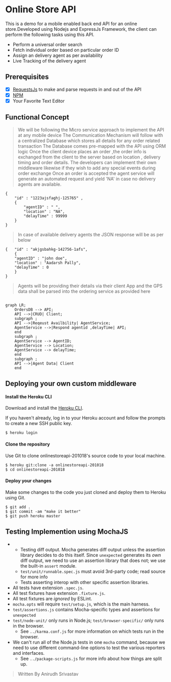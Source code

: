 # Online Store API

This is a demo for a mobile enabled back end API for an online store.Developed using Nodejs and ExpressJs Framework, the client can perform the following tasks using this API.

 - Perform a universal order search
 - Fetch  individual order based on particular order ID
 - Assign an delivery agent as per availability
 - Live Tracking of the delivery agent

## Prerequisites


 - [x] [RequestsJs](https://www.npmjs.com/package/requestsjs) to make and parse requests in and out of the API
 - [x] [NPM](https://www.npmjs.com)
 - [x] Your Favorite Text Editor

## Functional Concept

> We will be following the Micro service approach  to implement the API at any mobile device
> The Communication Mechanism will follow with a centralized Database which stores all details for any order related transaction
> The Database comes pre-mapped with the API  using ORM logic
> Once the client device places an order ,the order info is exchanged from the client to the server based on location , delivery timing and order details.
> The developers can implement their own middleware likewise if they wish to add any special events during order exchange
> Once an order is accepted the agent service will generate an automated request and yield 'NA' in case no delivery agents are available.

    {
    	"id" : "1223ajsfaghj-125765" ,
    	{
    		"agentID" : " ",
    		"location" : "NA",
    		"delayTime" : 99999
    	}
    }

> In case of available delivery agents the JSON response will be as per below

    {	"id" : "akjgsbahkg-142756-1afs",
    	{
    	"agentID" : "john doe",
    	"location" : "Aadarsh Pally",
    	"delayTime" : 0
    	}
    }
> Agents will be providing their details via their client App and the GPS data
> shall be parsed into the ordering service as provided here
```mermaid

graph LR;
    OrdersDB --> API;
    API -->|CRUD| Client;
    subgraph ;
    API -->|Reqeust Availbility| AgentService;
    AgentService -->|Respond agentid ,delayTime| API;
    end
    subgraph ;
    AgentService --> AgentID;
    AgentService --> Location;
    AgentService --> delayTime;
    end
    subgraph ;
    API -->|Agent Data| Client
    end
```



## Deploying your own custom middleware
#### Install the Heroku CLI

Download and install the [Heroku CLI](https://devcenter.heroku.com/articles/heroku-command-line).

If you haven't already, log in to your Heroku account and follow the prompts to create a new SSH public key.

    $ heroku login

#### Clone the repository

Use Git to clone onlinestoreapi-201018's source code to your local machine.

    $ heroku git:clone -a onlinestoreapi-201018
    $ cd onlinestoreapi-201018

#### Deploy your changes

Make some changes to the code you just cloned and deploy them to Heroku using Git.

    $ git add .
    $ git commit -am "make it better"
    $ git push heroku master

## Testing Implemention using MochaJS

-   -   Testing diff output. Mocha generates diff output unless the assertion library decides to do this itself. Since `unexpected` generates its _own_ diff output, we need to use an assertion library that does not; we use the built-in `assert` module.
    -   `test/unit/runnable.spec.js` must avoid 3rd-party code; read source for more info
    -   Tests asserting interop with other specific assertion libraries.
-   All tests have extension `.spec.js`.
-   All test fixtures have extension `.fixture.js`.
-   All test fixtures are _ignored_ by ESLint.
-   `mocha.opts` will require `test/setup.js`, which is the main harness.
-   `test/assertions.js` contains Mocha-specific types and assertions for `unexpected`
-   `test/node-unit/` only runs in Node.js; `test/browser-specific/` only runs in the browser.
    -   See `../karma.conf.js` for more information on which tests run in the browser.
-   We can't run all of the Node.js tests in one `mocha` command, because we need to use different command-line options to test the various reporters and interfaces.
    -   See `../package-scripts.js` for more info about how things are split up.

> Written By Anirudh Srivastav
